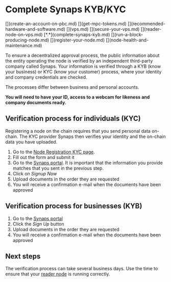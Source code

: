 # Complete Synaps KYB/KYC
<div class="dot-navigation" markdown>
   [](create-an-account-on-pbc.md)
   [](get-mpc-tokens.md)
   [](recommended-hardware-and-software.md)
   [](vps.md)
   [](secure-your-vps.md)
   [](reader-node-on-vps.md)
   [*.*](complete-synaps-kyb.md)
   [](run-a-block-producing-node.md)
   [](register-your-node.md)
   [](node-health-and-maintenance.md)
</div>

To ensure a decentralized approval process, the public information about the entity operating the node is verified by an independent third-party company called Synaps.
Your information is verified through a KYB (know your business) or KYC (know your customer) process, where your identity and company credentials are checked.

The processes differ between business and personal accounts.

**You will need to have your ID, access to a webcam for likeness and company documents ready.**

## Verification process for individuals (KYC)

Registering a node on the chain requires that you send personal data on-chain.
The KYC provider Synaps then verifies your identity and the on-chain data you have uploaded.

1. Go to the [Node Registration KYC page](https://browser.partisiablockchain.com/node-registration).
2. Fill out the form and submit it
3. Go to the [Synaps portal](https://partisiablockchain-kyc.synaps.me/). It is important that the information you provide matches that you sent in the previous step.
4. Click on *Signup Now*
5. Upload documents in the order they are requested
6. You will receive a confirmation e-mail when the documents have been approved

## Verification process for businesses (KYB)

1. Go to the [Synaps portal](https://partisiablockchain.synaps.me/)
2. Click the *Sign Up* button
3. Upload documents in the order they are requested  
4. You will receive a confirmation e-mail when the documents have been approved  

## Next steps

The verification process can take several business days. Use the time to ensure that  your [reader node](run-a-reader-node.md) is running correctly.
